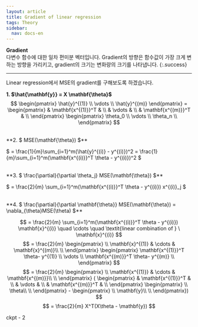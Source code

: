 ```yaml
---
layout: article
title: Gradient of linear regression
tags: Theory
sidebar:
  nav: docs-en
---
```


**Gradient** <br> 다변수 함수에 대한 일차 편미분 벡터입니다. Gradient의 방향은 함수값이 가장 크게 변하는 방향을 가리키고, gradient의 크기는 변화량의 크기를 나타냅니다.
{:.success}

<!--more-->

---

Linear regression에서 MSE의 gradient를 구해보도록 하겠습니다. <br>

**1. $\hat{\mathbf{y}} = X \mathbf{\theta}$** <br>
$$
\begin{pmatrix}
\hat{y}^{(1)} \\
\vdots \\
\hat{y}^{(m)}
\end{pmatrix} =
\begin{pmatrix}
 & \mathbf{x^{(1)}}^T & \\
& \vdots & \\
& \mathbf{x^{(m)}}^T & \\
\end{pmatrix}
\begin{pmatrix}
\theta_0 \\
\vdots \\
\theta_n \\
\end{pmatrix}
$$

<br>
**2. $ MSE(\mathbf{\theta}) $** <br>

$ = \frac{1}{m}\sum_{i=1}^m(\hat{y}^{(i)} - y^{(i)})^2 =
 \frac{1}{m}\sum_{i=1}^m(\mathbf{x^{(i)}}^T \theta - y^{(i)})^2 $

<br>
**3. $ \frac{\partial}{\partial \theta_j} MSE(\mathbf{\theta}) $** <br>

$ = \frac{2}{m} \sum_{i=1}^m(\mathbf{x^{(i)}}^T \theta - y^{(i)}) x^{(i)}_j $

<br>
**4. $ \frac{\partial}{\partial \mathbf{\theta}} MSE(\mathbf{\theta}) = \nabla_{\theta}MSE(\theta) $** <br>

$$
= \frac{2}{m} \sum_{i=1}^m(\mathbf{x^{(i)}}^T \theta - y^{(i)}) \mathbf{x}^{(i)} \quad \cdots \quad \textit{linear combination of } \ \mathbf{x}^{(i)}
$$
$$
= \frac{2}{m}
\begin{pmatrix}
\\
\mathbf{x}^{(1)} & \cdots & \mathbf{x}^{(m)}\\
\\
\end{pmatrix}
\begin{pmatrix}
\mathbf{x^{(1)}}^T \theta- y^{(1)} \\
\vdots \\
\mathbf{x^{(m)}}^T \theta- y^{(m)} \\
\end{pmatrix}
$$
$$
= \frac{2}{m}
\begin{pmatrix}
\\
\mathbf{x^{(1)}} & \cdots & \mathbf{x^{(m)}}\\
\\
\end{pmatrix} (
\begin{pmatrix}
& \mathbf{x^{(1)}}^T & \\
& \vdots & \\
& \mathbf{x^{(m)}}^T & \\
\end{pmatrix}
\begin{pmatrix}
\\
\theta\\
\\
\end{pmatrix} -
\begin{pmatrix}
\\
\mathbf{y}\\
\\
\end{pmatrix})
$$
$$
= \frac{2}{m} X^T(X\theta - \mathbf{y})
$$

ckpt - 2
